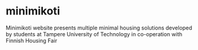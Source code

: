 # minimikoti
Minimikoti website presents multiple minimal housing solutions developed by students at Tampere University of Technology in co-operation with Finnish Housing Fair
